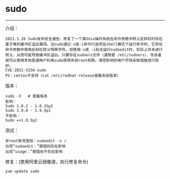 # sudo

---

介绍：

```
2021.1.26 Sudo发布安全通告，修复了一个类Unix操作系统在命令参数中转义反斜杠时存在基于堆的缓冲区溢出漏洞。当sudo通过-s或-i命令行选项在shell模式下运行命令时，它将在命令参数中使用反斜杠转义特殊字符。但使用-s或 -i标志运行sudoedit时，实际上并未进行转义，从而可能导致缓冲区溢出。只要存在sudoers文件（通常是 /etc/sudoers），攻击者就可以使用本地普通用户利用sudo获得系统root权限。请受影响的用户尽快采取措施进行防护。
CVE-2021-3156-sudo
PS：centos不支持（cat /etc/redhat-release查看系统版本）
```

版本：

```
sudo -V   # 查看版本
影响：
Sudo 1.8.2 - 1.8.31p2
Sudo 1.9.0 - 1.9.5p1
不影响：
Sudo =>1.9.5p2
```

测试：

```
非root账号登陆：sudoedit -s /  
出现“sudoedit：”报错则存在影响
出现“usage：”报错则不存在影响
```

修复：(使用阿里云镜像源，执行修复命令)

```
yum update sudo
```


